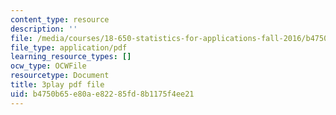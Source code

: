 ```yaml
---
content_type: resource
description: ''
file: /media/courses/18-650-statistics-for-applications-fall-2016/b4750b65e80ae82285fd8b1175f4ee21_0Va2dOLqUfM.pdf
file_type: application/pdf
learning_resource_types: []
ocw_type: OCWFile
resourcetype: Document
title: 3play pdf file
uid: b4750b65-e80a-e822-85fd-8b1175f4ee21
---
```

